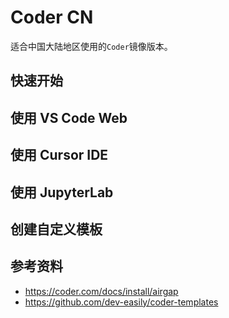 # Coder CN

适合中国大陆地区使用的`Coder`镜像版本。

## 快速开始

## 使用 VS Code Web

## 使用 Cursor IDE

## 使用 JupyterLab

## 创建自定义模板

## 参考资料

- https://coder.com/docs/install/airgap
- https://github.com/dev-easily/coder-templates
